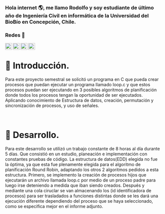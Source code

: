 ### Hola internet :earth_americas:, me llamo Rodolfo y soy estudiante de último año de Ingeniería Civil en informática de la Universidad del BioBío en Concepción, Chile.





### Redes :leaves:
[<img align="left" alt="fitocuevas | Twitter" width="22px" src="http://cdn.jsdelivr.net/npm/simple-icons@v3/icons/twitter.svg" />][Twitter] 
[<img align="left" alt="fitocuevas | Instagram" width="22px" src="http://cdn.jsdelivr.net/npm/simple-icons@v3/icons/instagram.svg" />][Instagram]
[<img align="left" alt="fitocuevas | Gmail" width="22px" src="https://cdn.jsdelivr.net/npm/simple-icons@3.5.0/icons/gmail.svg" />][Gmail]
[<img align="left" alt="fitocuevas | Streaming" width="22px" src="https://cdn.jsdelivr.net/npm/simple-icons@3.5.0/icons/twitch.svg" />][TwitchTv]

<br />

# :bookmark_tabs: Introducción.

Para este proyecto semestral se solicitó un programa en C que pueda crear procesos que puedan ejecutar un programa llamado loop.c y que estos procesos puedan ser ejecutando en 
3 posibles algoritmos de planificación donde todos los procesos tengan la oportunidad de ser ejecutados. Aplicando conocimiento de Estructura de datos, creación, permutación y 
sincronización de procesos, y uso de señales.

<br />

# :bookmark_tabs: Desarrollo. 

Para este desarrollo se utilizó un trabajo constante de 8 horas al día durante 5 días. Que consistió en un estudio, planeación e implementación con constantes pruebas de código.
La estructura de datos(EDD) elegida no fue la óptima, ya que esta fue plenamente elegida para el algoritmo de planificación Round Robin, adaptando los otros 2 algoritmos pedidos a 
esta estructura. Primero, se implemento la creación de procesos hijos que ejecutarán un archivo llamada loop.c por medio de un proceso padre para luego irse deteniendo a medida que 
iban siendo creados. Después y mediante 
una cola ciruclar se van almacenando los <pid> (id identificadora de procesos) para ser trasladados a funciones distintas donde se les dará una ejecución diferente dependiendo del
proceso que se haya seleccionado, como se especifica mejor en el informe adjunto.


[Twitter]: https://twitter.com/elfitocuevas
[Instagram]: https://instagram.com/fitocuevas
[Gmail]: mailto:rcuevaspantoja@gmail.com
[TwitchTv]: https://twitch.tv/reformedteemo
